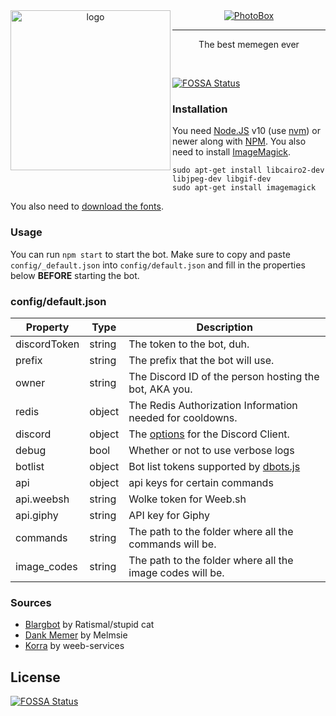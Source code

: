 <div align="center">
  <img src="https://i-need.discord.cards/bb03c2.png" alt="logo" align="left" width=256>
  <a href="https://discordbots.org/bot/284134563381248000" >
    <img src="https://discordbots.org/api/widget/284134563381248000.svg" alt="PhotoBox" />
  </a>
  <hr>
  <p>The best memegen ever</p>
</div>
<br>

[![FOSSA Status](https://app.fossa.io/api/projects/git%2Bgithub.com%2FSnazzah%2FPhotoBox.svg?type=shield)](https://app.fossa.io/projects/git%2Bgithub.com%2FSnazzah%2FPhotoBox?ref=badge_shield)


### Installation
You need [Node.JS](https://nodejs.org/) v10 (use [nvm](https://github.com/nvm-sh/nvm/blob/master/README.md)) or newer along with [NPM](https://npmjs.com). 
You also need to install [ImageMagick](http://www.imagemagick.org/).
```
sudo apt-get install libcairo2-dev libjpeg-dev libgif-dev
sudo apt-get install imagemagick
```
You also need to [download the fonts](https://github.com/Snazzah/PhotoBox/blob/master/assets/fonts/WhereAreTheFonts.md).

### Usage
You can run `npm start` to start the bot.
Make sure to copy and paste `config/_default.json` into `config/default.json` and fill in the properties below **BEFORE** starting the bot.

### config/default.json
| Property | Type | Description |
| -------- | ---- | ----------- |
| discordToken | string | The token to the bot, duh. |
| prefix | string | The prefix that the bot will use. |
| owner | string | The Discord ID of the person hosting the bot, AKA you. |
| redis | object | The Redis Authorization Information needed for cooldowns. |
| discord | object | The [options](https://discord.js.org/#/docs/main/stable/typedef/ClientOptions) for the Discord Client. |
| debug | bool | Whether or not to use verbose logs |
| botlist | object | Bot list tokens supported by [dbots.js](https://github.com/Snazzah/dbots.js) |
| api | object | api keys for certain commands |
| api.weebsh | string | Wolke token for Weeb.sh |
| api.giphy | string | API key for Giphy |
| commands | string | The path to the folder where all the commands will be. |
| image_codes | string | The path to the folder where all the image codes will be. |

### Sources
- [Blargbot](https://github.com/Ratismal/blargbot) by Ratismal/stupid cat
- [Dank Memer](https://github.com/Dank-Memer) by Melmsie
- [Korra](https://github.com/weeb-services/korra) by weeb-services

## License
[![FOSSA Status](https://app.fossa.io/api/projects/git%2Bgithub.com%2FSnazzah%2FPhotoBox.svg?type=large)](https://app.fossa.io/projects/git%2Bgithub.com%2FSnazzah%2FPhotoBox?ref=badge_large)
